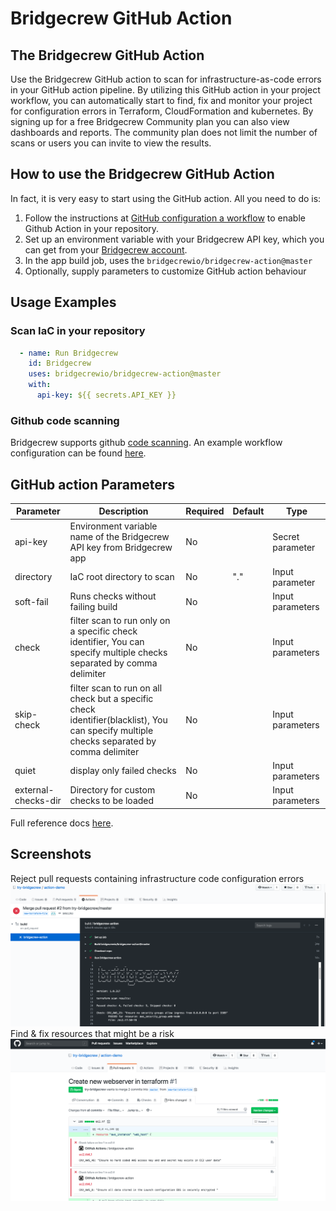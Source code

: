 # Bridgecrew GitHub Action

## The Bridgecrew GitHub Action

Use the Bridgecrew GitHub action to scan for infrastructure-as-code errors in your GitHub action pipeline.
By utilizing this GitHub action in your project workflow, you can automatically start to find,
fix and monitor your project for configuration errors in Terraform, CloudFormation and kubernetes. 
By signing up for a free Bridgecrew Community plan you can also view dashboards and reports. 
The community plan does not limit the number of scans or users you can invite to view the results.
​
## How to use the Bridgecrew GitHub Action

In fact, it is very easy to start using the GitHub action.
All you need to do is:

1. Follow the instructions at [GitHub configuration a workflow](https://help.github.com/en/actions/configuring-and-managing-workflows/configuring-a-workflow) to enable Github Action in your repository. 
2. Set up an environment variable with your Bridgecrew API key, which you can get from your [Bridgecrew account](https://www.bridgecrew.cloud/integrations).
3. In the app build job, uses the `bridgecrewio/bridgecrew-action@master`
4. Optionally, supply parameters to customize GitHub action behaviour
## Usage Examples

### Scan IaC in your repository

```yaml
  - name: Run Bridgecrew 
    id: Bridgecrew
    uses: bridgecrewio/bridgecrew-action@master
    with:
      api-key: ${{ secrets.API_KEY }}
```

### Github code scanning
Bridgecrew supports github [code scanning](https://docs.github.com/en/free-pro-team@latest/github/finding-security-vulnerabilities-and-errors-in-your-code/about-code-scanning). 
An example workflow configuration can be found [here](examples/code_scanning.yml).

## GitHub action Parameters

| Parameter  | Description | Required | Default | Type |
| -----------| -------------------------------------------------------------------------------------------------------- | ------------- | ------------- | ------------- |
| api-key | Environment variable name of the Bridgecrew API key from Bridgecrew app | No |  | Secret parameter |
| directory | IaC root directory to scan | No | "." | Input parameter |
| soft-fail | Runs checks without failing build | No | | Input parameters |
| check | filter scan to run only on a specific check identifier, You can specify multiple checks separated by comma delimiter | No |  | Input parameters |
| skip-check | filter scan to run on all check but a specific check identifier(blacklist), You can specify multiple checks separated by comma delimiter | No |  | Input parameters |
| quiet | display only failed checks | No |  | Input parameters |
| external-checks-dir | Directory for custom checks to be loaded | No |  | Input parameters |

Full reference docs [here](https://docs.bridgecrew.io/docs/integrate-with-github-actions-v2).

## Screenshots
Reject pull requests containing infrastructure code configuration errors
![](resources/failed-action.png)
Find & fix resources that might be a risk
![](resources/problem-matcher.png)
